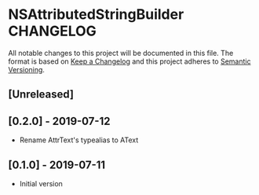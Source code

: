 # NSAttributedStringBuilder CHANGELOG

All notable changes to this project will be documented in this file.
The format is based on [Keep a Changelog](http://keepachangelog.com/)
and this project adheres to [Semantic Versioning](http://semver.org/).

## [Unreleased]

## [0.2.0] - 2019-07-12
- Rename AttrText's typealias to AText

## [0.1.0] - 2019-07-11
- Initial version
